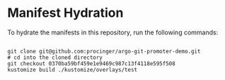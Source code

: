
# Manifest Hydration

To hydrate the manifests in this repository, run the following commands:

```shell

git clone git@github.com:procinger/argo-git-promoter-demo.git
# cd into the cloned directory
git checkout 0370ba59bf459e1e9469c987c13f4118e595f508
kustomize build ./kustomize/overlays/test
```